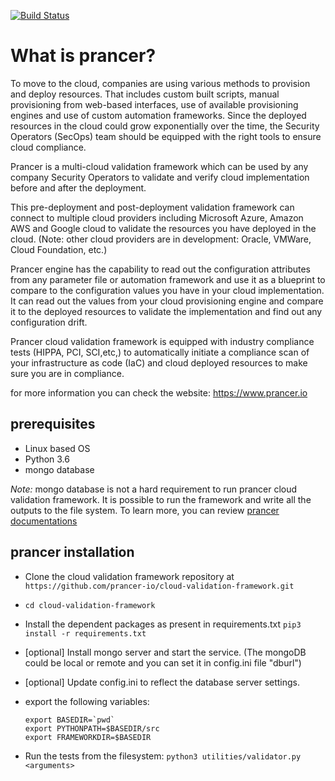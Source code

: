 [![Build Status](https://ebizframework.visualstudio.com/whitekite/_apis/build/status/github-ci-pipeline?branchName=master)](https://ebizframework.visualstudio.com/whitekite/_build/latest?definitionId=8&branchName=master)

# What is prancer?

To move to the cloud, companies are using various methods to provision and deploy resources. That includes custom built scripts, manual provisioning from web-based interfaces, use of available provisioning engines and use of custom automation frameworks. Since the deployed resources in the cloud could grow exponentially over the time, the Security Operators (SecOps) team should be equipped with the right tools to ensure cloud compliance.

Prancer is a multi-cloud validation framework which can be used by any company Security Operators to validate and verify cloud implementation before and after the deployment.

This pre-deployment and post-deployment validation framework can connect to multiple cloud providers including Microsoft Azure, Amazon AWS and Google cloud to validate the resources you have deployed in the cloud. (Note: other cloud providers are in development: Oracle, VMWare, Cloud Foundation, etc.)

Prancer engine has the capability to read out the configuration attributes from any parameter file or automation framework and use it as a blueprint to compare to the configuration values you have in your cloud implementation. It can read out the values from your cloud provisioning engine and compare it to the deployed resources to validate the implementation and find out any configuration drift.

Prancer cloud validation framework is equipped with industry compliance tests (HIPPA, PCI, SCI,etc,) to automatically initiate a compliance scan of your infrastructure as code (IaC) and cloud deployed resources to make sure you are in compliance.

for more information you can check the website: https://www.prancer.io

## prerequisites
- Linux based OS
- Python 3.6
- mongo database 


*Note:* mongo database is not a hard requirement to run prancer cloud validation framework. It is possible to run the framework and write all the outputs to the file system. To learn more, you can review [prancer documentations](https://docs.prancer.io/configuration/basics/#database-configuration)

## prancer installation
- Clone the cloud validation framework repository at `https://github.com/prancer-io/cloud-validation-framework.git`
- `cd cloud-validation-framework`
- Install the dependent packages as present in requirements.txt `pip3 install -r requirements.txt`
- [optional] Install mongo server and start the service. (The mongoDB could be local or remote and you can set it in config.ini file "dburl")
- [optional] Update config.ini to reflect the database server settings.
- export the following variables:

  ```
  export BASEDIR=`pwd`
  export PYTHONPATH=$BASEDIR/src
  export FRAMEWORKDIR=$BASEDIR
  ```
  
- Run the tests from the filesystem: `python3 utilities/validator.py <arguments>`
